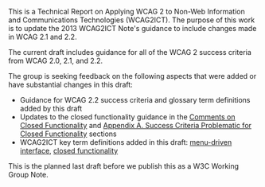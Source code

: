 This is a Technical Report on Applying WCAG 2 to Non-Web Information and Communications Technologies (WCAG2ICT). The purpose of this work is to update the 2013 WCAG2ICT Note's guidance to include changes made in WCAG 2.1 and 2.2.

<div class="ednote">
  
The current draft includes guidance for all of the WCAG 2 success criteria from WCAG 2.0, 2.1, and 2.2. 

The group is seeking feedback on the following aspects that were added or have substantial changes in this draft:

- Guidance for WCAG 2.2 success criteria and glossary term definitions added by this draft
- Updates to the closed functionality guidance in the [Comments on Closed Functionality](#comments-on-closed-functionality) and [Appendix A. Success Criteria Problematic for Closed Functionality](#success-criteria-problematic-for-closed-functionality) sections
- WCAG2ICT key term definitions added in this draft: [menu-driven interface](#menu-driven-interface), [closed functionality](#closed-functionality)

This is the planned last draft before we publish this as a W3C Working Group Note.

</div>
